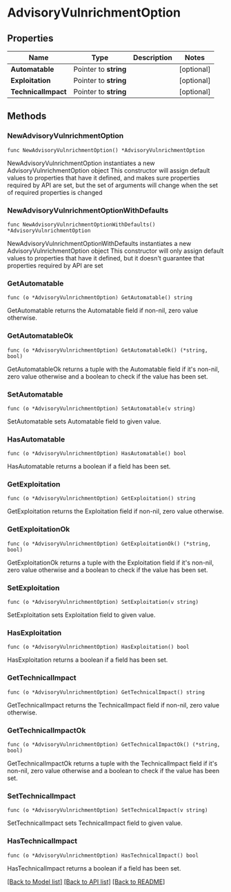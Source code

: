 # AdvisoryVulnrichmentOption

## Properties

Name | Type | Description | Notes
------------ | ------------- | ------------- | -------------
**Automatable** | Pointer to **string** |  | [optional] 
**Exploitation** | Pointer to **string** |  | [optional] 
**TechnicalImpact** | Pointer to **string** |  | [optional] 

## Methods

### NewAdvisoryVulnrichmentOption

`func NewAdvisoryVulnrichmentOption() *AdvisoryVulnrichmentOption`

NewAdvisoryVulnrichmentOption instantiates a new AdvisoryVulnrichmentOption object
This constructor will assign default values to properties that have it defined,
and makes sure properties required by API are set, but the set of arguments
will change when the set of required properties is changed

### NewAdvisoryVulnrichmentOptionWithDefaults

`func NewAdvisoryVulnrichmentOptionWithDefaults() *AdvisoryVulnrichmentOption`

NewAdvisoryVulnrichmentOptionWithDefaults instantiates a new AdvisoryVulnrichmentOption object
This constructor will only assign default values to properties that have it defined,
but it doesn't guarantee that properties required by API are set

### GetAutomatable

`func (o *AdvisoryVulnrichmentOption) GetAutomatable() string`

GetAutomatable returns the Automatable field if non-nil, zero value otherwise.

### GetAutomatableOk

`func (o *AdvisoryVulnrichmentOption) GetAutomatableOk() (*string, bool)`

GetAutomatableOk returns a tuple with the Automatable field if it's non-nil, zero value otherwise
and a boolean to check if the value has been set.

### SetAutomatable

`func (o *AdvisoryVulnrichmentOption) SetAutomatable(v string)`

SetAutomatable sets Automatable field to given value.

### HasAutomatable

`func (o *AdvisoryVulnrichmentOption) HasAutomatable() bool`

HasAutomatable returns a boolean if a field has been set.

### GetExploitation

`func (o *AdvisoryVulnrichmentOption) GetExploitation() string`

GetExploitation returns the Exploitation field if non-nil, zero value otherwise.

### GetExploitationOk

`func (o *AdvisoryVulnrichmentOption) GetExploitationOk() (*string, bool)`

GetExploitationOk returns a tuple with the Exploitation field if it's non-nil, zero value otherwise
and a boolean to check if the value has been set.

### SetExploitation

`func (o *AdvisoryVulnrichmentOption) SetExploitation(v string)`

SetExploitation sets Exploitation field to given value.

### HasExploitation

`func (o *AdvisoryVulnrichmentOption) HasExploitation() bool`

HasExploitation returns a boolean if a field has been set.

### GetTechnicalImpact

`func (o *AdvisoryVulnrichmentOption) GetTechnicalImpact() string`

GetTechnicalImpact returns the TechnicalImpact field if non-nil, zero value otherwise.

### GetTechnicalImpactOk

`func (o *AdvisoryVulnrichmentOption) GetTechnicalImpactOk() (*string, bool)`

GetTechnicalImpactOk returns a tuple with the TechnicalImpact field if it's non-nil, zero value otherwise
and a boolean to check if the value has been set.

### SetTechnicalImpact

`func (o *AdvisoryVulnrichmentOption) SetTechnicalImpact(v string)`

SetTechnicalImpact sets TechnicalImpact field to given value.

### HasTechnicalImpact

`func (o *AdvisoryVulnrichmentOption) HasTechnicalImpact() bool`

HasTechnicalImpact returns a boolean if a field has been set.


[[Back to Model list]](../README.md#documentation-for-models) [[Back to API list]](../README.md#documentation-for-api-endpoints) [[Back to README]](../README.md)


